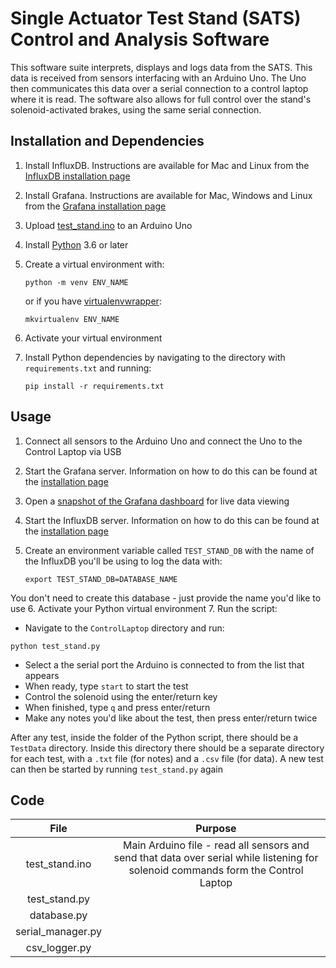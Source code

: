 # Single Actuator Test Stand (SATS) Control and Analysis Software

This software suite interprets, displays and logs data from the SATS. This data is received from sensors interfacing with an Arduino Uno. The Uno then communicates this data over a serial connection to a control laptop where it is read. The software also allows for full control over the stand's solenoid-activated brakes, using the same serial connection.

## Installation and Dependencies

1. Install InfluxDB. Instructions are available for Mac and Linux from the [InfluxDB installation page](https://docs.influxdata.com/influxdb/v1.7/introduction/installation/)
2. Install Grafana. Instructions are available for Mac, Windows and Linux from the [Grafana installation page](http://docs.grafana.org/installation/)
3. Upload [test_stand.ino](./Arduino/test_stand.ino) to an Arduino Uno
4. Install [Python](https://www.python.org/downloads/) 3.6 or later
5. Create a virtual environment with:

    ```
    python -m venv ENV_NAME
    ```
    or if you have [virtualenvwrapper](https://virtualenvwrapper.readthedocs.io/en/latest/):

    ```
    mkvirtualenv ENV_NAME
    ```
6. Activate your virtual environment
7. Install Python dependencies by navigating to the directory with `requirements.txt` and running:
    ```
    pip install -r requirements.txt
    ```

## Usage

1. Connect all sensors to the Arduino Uno and connect the Uno to the Control Laptop via USB
2. Start the Grafana server. Information on how to do this can be found at the [installation page](http://docs.grafana.org/installation/)
3. Open a [snapshot of the Grafana dashboard](https://snapshot.raintank.io/dashboard/snapshot/vAmTL0ja5RnmioAxvtjzRIUPH7ivOTeL) for live data viewing
4. Start the InfluxDB server. Information on how to do this can be found at the [installation page](https://docs.influxdata.com/influxdb/v1.7/introduction/installation/)
5. Create an environment variable called `TEST_STAND_DB` with the name of the InfluxDB you'll be using to log the data with:

    ```
    export TEST_STAND_DB=DATABASE_NAME
    ```
You don't need to create this database - just provide the name you'd like to use
6. Activate your Python virtual environment
7. Run the script:
 - Navigate to the `ControlLaptop` directory and run:
 ```
 python test_stand.py
 ```
 - Select a the serial port the Arduino is connected to from the list that appears
 - When ready, type `start` to start the test
 - Control the solenoid using the enter/return key
 - When finished, type `q` and press enter/return
 - Make any notes you'd like about the test, then press enter/return twice

After any test, inside the folder of the Python  script, there should be a `TestData` directory. Inside this directory there should be a separate directory for each test, with a `.txt` file (for notes) and a `.csv` file (for data). A new test can then be started by running `test_stand.py` again

## Code

| File | Purpose |
|:----:|:-------:|
| test_stand.ino | Main Arduino file - read all sensors and send that data over serial while listening for solenoid commands form the Control Laptop |
|test_stand.py||
|database.py||
|serial_manager.py||
|csv_logger.py||

